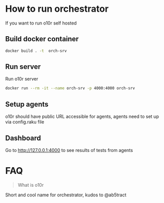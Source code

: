 # How to run orchestrator

If you want to run o10r self hosted

## Build docker container

```bash
docker build . -t  orch-srv
```

## Run server 

Run o10r server

```bash
docker run --rm -it --name orch-srv -p 4000:4000 orch-srv
```

## Setup agents

o10r should have public URL accessible for agents, agents need to set up via config.raku file

## Dashboard

Go to http://127.0.0.1:4000 to see results of tests from agents

# FAQ

> What is o10r

Short and cool name for orchestrator, kudos to @ab5tract

